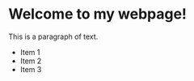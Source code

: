 <html>
  <head>
    <title>My Webpage</title>
  </head>
  <body>
    <h1>Welcome to my webpage!</h1>
    <p>This is a paragraph of text.</p>
    <ul>
      <li>Item 1</li>
      <li>Item 2</li>
      <li>Item 3</li>
    </ul>
  </body>
</html>
